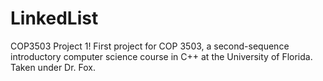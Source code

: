 # LinkedList
COP3503 Project 1!
First project for COP 3503, a second-sequence introductory computer science course in C++ at the University of Florida. Taken under Dr. Fox.
